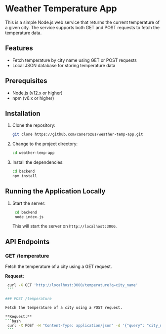 # Weather Temperature App

This is a simple Node.js web service that returns the current temperature of a given city. The service supports both GET and POST requests to fetch the temperature data.

## Features

- Fetch temperature by city name using GET or POST requests
- Local JSON database for storing temperature data

## Prerequisites

- Node.js (v12.x or higher)
- npm (v6.x or higher)

## Installation

1. Clone the repository:

    ```bash
    git clone https://github.com/canerozus/weather-temp-app.git
    ```

2. Change to the project directory:
    ```bash
    cd weather-temp-app
    ```
3. Install the dependencies:
    ```bash
    cd backend
    npm install
    ```

## Running the Application Locally

1. Start the server:
   ```bash
    cd backend
    node index.js
    ```
    This will start the server on `http://localhost:3000`.

## API Endpoints

### GET /temperature

Fetch the temperature of a city using a GET request.

**Request:**
   ```bash
    curl -X GET 'http://localhost:3000/temperature?q=city_name'
    ```

### POST /temperature

Fetch the temperature of a city using a POST request.

**Request:**
   ```bash
    curl -X POST -H "Content-Type: application/json" -d '{"query": "city_name"}' http://localhost:3000/temperature
    ```
